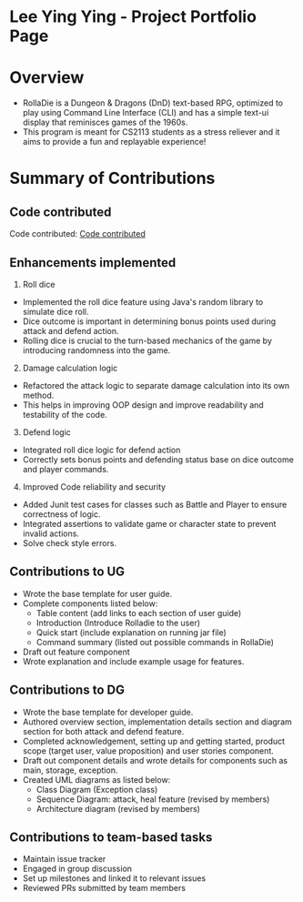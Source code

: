 # Lee Ying Ying - Project Portfolio Page

# Overview
- RollaDie is a Dungeon & Dragons (DnD) text-based RPG,
optimized to play using Command Line Interface (CLI) and
has a simple text-ui display that reminisces games of the 1960s.        
- This program is meant for CS2113 students as a stress reliever
and it aims to provide a fun and replayable experience!

# Summary of Contributions
## Code contributed
Code contributed: [Code contributed](https://nus-cs2113-ay2425s2.github.io/tp-dashboard/?search=yyingg-243&breakdown=true)

## Enhancements implemented
1. Roll dice 
  - Implemented the roll dice feature using Java's random library to simulate dice roll.
  - Dice outcome is important in determining bonus points used during attack and defend action.
  - Rolling dice is crucial to the turn-based mechanics of the game by introducing randomness into the game.

2. Damage calculation logic
  - Refactored the attack logic to separate damage calculation into its own method.
  - This helps in improving OOP design and improve readability and testability of the code.

3. Defend logic
  - Integrated roll dice logic for defend action
  - Correctly sets bonus points and defending status base on dice outcome and player commands.

4. Improved Code reliability and security
  - Added Junit test cases for classes such as Battle and Player to ensure correctness of logic.
  - Integrated assertions to validate game or character state to prevent invalid actions.
  - Solve check style errors.


## Contributions to UG
- Wrote the base template for user guide.
- Complete components listed below:
  - Table content (add links to each section of user guide)
  - Introduction (Introduce Rolladie to the user)
  - Quick start (include explanation on running jar file)
  - Command summary (listed out possible commands in RollaDie)
- Draft out feature component
- Wrote explanation and include example usage for features.

## Contributions to DG
- Wrote the base template for developer guide.
- Authored overview section, implementation details section and diagram section for both attack and defend feature.
- Completed acknowledgement, setting up and getting started, product scope (target user, value proposition)
and user stories component.
- Draft out component details and wrote details for components such as main, storage, exception.
- Created UML diagrams as listed below:
    - Class Diagram (Exception class)
    - Sequence Diagram: attack, heal feature (revised by members)
    - Architecture diagram (revised by members)

## Contributions to team-based tasks
* Maintain issue tracker
* Engaged in group discussion
* Set up milestones and linked it to relevant issues
* Reviewed PRs submitted by team members